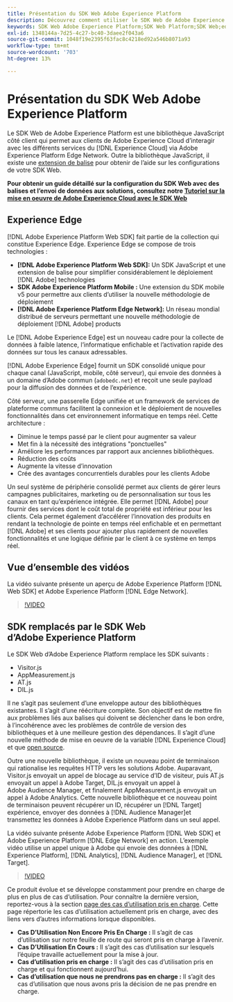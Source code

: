 ```yaml
---
title: Présentation du SDK Web Adobe Experience Platform
description: Découvrez comment utiliser le SDK Web de Adobe Experience Platform pour intégrer des fonctionnalités de Platform à votre site web.
keywords: SDK Web Adobe Experience Platform;SDK Web Platform;SDK Web;edge;Visitor.js;AppMeasurement.js;AT.js;DIL.js;sdk Web;SDK;SDK Web;Launch;lancement
exl-id: 1348144a-7d25-4c27-bc40-3daee2f043a6
source-git-commit: 1048f19e2395f63fac8c4218ed92a546b8071a93
workflow-type: tm+mt
source-wordcount: '703'
ht-degree: 13%

---
```


# Présentation du SDK Web Adobe Experience Platform

Le SDK Web de Adobe Experience Platform est une bibliothèque JavaScript côté client qui permet aux clients de Adobe Experience Cloud d’interagir avec les différents services du [!DNL Experience Cloud] via Adobe Experience Platform Edge Network. Outre la bibliothèque JavaScript, il existe une [extension de balise](./extension/web-sdk-extension-configuration.md) pour obtenir de l’aide sur les configurations de votre SDK Web.

**Pour obtenir un guide détaillé sur la configuration du SDK Web avec des balises et l’envoi de données aux solutions, consultez notre [Tutoriel sur la mise en oeuvre de Adobe Experience Cloud avec le SDK Web](https://experienceleague.adobe.com/docs/platform-learn/implement-web-sdk/overview.html?lang=en)**

## Experience Edge

[!DNL Adobe Experience Platform Web SDK] fait partie de la collection qui constitue Experience Edge. Experience Edge se compose de trois technologies :

* **[!DNL Adobe Experience Platform Web SDK]:** Un SDK JavaScript et une extension de balise pour simplifier considérablement le déploiement [!DNL Adobe] technologies
* **SDK Adobe Experience Platform Mobile :** Une extension du SDK mobile v5 pour permettre aux clients d’utiliser la nouvelle méthodologie de déploiement
* **[!DNL Adobe Experience Platform Edge Network]:** Un réseau mondial distribué de serveurs permettant une nouvelle méthodologie de déploiement [!DNL Adobe] products

Le [!DNL Adobe Experience Edge] est un nouveau cadre pour la collecte de données à faible latence, l’informatique enfichable et l’activation rapide des données sur tous les canaux adressables.

[!DNL Adobe Experience Edge] fournit un SDK consolidé unique pour chaque canal (JavaScript, mobile, côté serveur), qui envoie des données à un domaine d’Adobe commun (`adobedc.net`) et reçoit une seule payload pour la diffusion des données et de l’expérience.

Côté serveur, une passerelle Edge unifiée et un framework de services de plateforme communs facilitent la connexion et le déploiement de nouvelles fonctionnalités dans cet environnement informatique en temps réel.  Cette architecture :

* Diminue le temps passé par le client pour augmenter sa valeur
* Met fin à la nécessité des intégrations &quot;ponctuelles&quot;
* Améliore les performances par rapport aux anciennes bibliothèques.
* Réduction des coûts
* Augmente la vitesse d’innovation
* Crée des avantages concurrentiels durables pour les clients Adobe

Un seul système de périphérie consolidé permet aux clients de gérer leurs campagnes publicitaires, marketing ou de personnalisation sur tous les canaux en tant qu’expérience intégrée.  Elle permet [!DNL Adobe] pour fournir des services dont le coût total de propriété est inférieur pour les clients.  Cela permet également d’accélérer l’innovation des produits en rendant la technologie de pointe en temps réel enfichable et en permettant [!DNL Adobe] et ses clients pour ajouter plus rapidement de nouvelles fonctionnalités et une logique définie par le client à ce système en temps réel.

## Vue d’ensemble des vidéos

La vidéo suivante présente un aperçu de Adobe Experience Platform [!DNL Web SDK] et Adobe Experience Platform [!DNL Edge Network].

>[!VIDEO](https://video.tv.adobe.com/v/34141?quality=12&learn=on)

## SDK remplacés par le SDK Web d’Adobe Experience Platform

Le SDK Web d’Adobe Experience Platform remplace les SDK suivants :

* Visitor.js
* AppMeasurement.js
* AT.js
* DIL.js

Il ne s’agit pas seulement d’une enveloppe autour des bibliothèques existantes. Il s’agit d’une réécriture complète. Son objectif est de mettre fin aux problèmes liés aux balises qui doivent se déclencher dans le bon ordre, à l’incohérence avec les problèmes de contrôle de version des bibliothèques et à une meilleure gestion des dépendances. Il s’agit d’une nouvelle méthode de mise en oeuvre de la variable [!DNL Experience Cloud] et que [open source](https://github.com/adobe/alloy).

Outre une nouvelle bibliothèque, il existe un nouveau point de terminaison qui rationalise les requêtes HTTP vers les solutions Adobe. Auparavant, Visitor.js envoyait un appel de blocage au service d’ID de visiteur, puis AT.js envoyait un appel à Adobe Target, DIL.js envoyait un appel à Adobe Audience Manager, et finalement AppMeasurement.js envoyait un appel à Adobe Analytics. Cette nouvelle bibliothèque et ce nouveau point de terminaison peuvent récupérer un ID, récupérer un [!DNL Target] expérience, envoyer des données à [!DNL Audience Manager]et transmettez les données à Adobe Experience Platform dans un seul appel.

La vidéo suivante présente Adobe Experience Platform [!DNL Web SDK] et Adobe Experience Platform [!DNL Edge Network] en action. L’exemple vidéo utilise un appel unique à Adobe qui envoie des données à [!DNL Experience Platform], [!DNL Analytics], [!DNL Audience Manager], et [!DNL Target].

>[!VIDEO](https://video.tv.adobe.com/v/34148?quality=12&learn=on)

Ce produit évolue et se développe constamment pour prendre en charge de plus en plus de cas d’utilisation. Pour connaître la dernière version, reportez-vous à la section [page des cas d’utilisation pris en charge](https://experienceleague.adobe.com/docs/experience-platform/edge/fundamentals/supported-use-cases.html). Cette page répertorie les cas d’utilisation actuellement pris en charge, avec des liens vers d’autres informations lorsque disponibles.

* **Cas D’Utilisation Non Encore Pris En Charge :** Il s’agit de cas d’utilisation sur notre feuille de route qui seront pris en charge à l’avenir.
* **Cas D’Utilisation En Cours :** Il s’agit des cas d’utilisation sur lesquels l’équipe travaille actuellement pour la mise à jour.
* **Cas d’utilisation pris en charge :** Il s’agit des cas d’utilisation pris en charge et qui fonctionnent aujourd’hui.
* **Cas d’utilisation que nous ne prendrons pas en charge :** Il s’agit des cas d’utilisation que nous avons pris la décision de ne pas prendre en charge.
